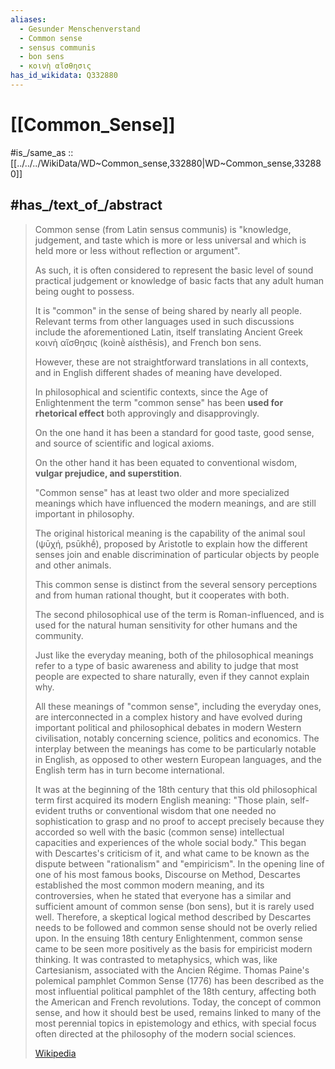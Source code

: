 ```yaml
---
aliases:
  - Gesunder Menschenverstand
  - Common sense
  - sensus communis
  - bon sens
  - κοινὴ αἴσθησις
has_id_wikidata: Q332880
---
```


# [[Common_Sense]] 

#is_/same_as :: [[../../../WikiData/WD~Common_sense,332880|WD~Common_sense,332880]] 

## #has_/text_of_/abstract 

> Common sense (from Latin  sensus communis) is "knowledge, judgement, and taste 
> which is more or less universal and which is held more or less without reflection or argument". 
> 
> As such, it is often considered to represent the basic level of sound practical judgement 
> or knowledge of basic facts that any adult human being ought to possess. 
> 
> It is "common" in the sense of being shared by nearly all people. 
> Relevant terms from other languages used in such discussions include the aforementioned Latin, 
> itself translating Ancient Greek κοινὴ αἴσθησις (koinḕ aísthēsis), and French bon sens. 
> 
> However, these are not straightforward translations in all contexts, 
> and in English different shades of meaning have developed. 
> 
> In philosophical and scientific contexts, since the Age of Enlightenment 
> the term "common sense" has been **used for rhetorical effect** both approvingly and disapprovingly. 
> 
> On the one hand it has been a standard for good taste, good sense, 
> and source of scientific and logical axioms. 
> 
> On the other hand it has been equated to conventional wisdom, **vulgar prejudice, and superstition**. 
>
> "Common sense" has at least two older and more specialized meanings 
> which have influenced the modern meanings, and are still important in philosophy. 
> 
> The original historical meaning is the capability of the animal soul (ψῡχή, psūkhḗ), 
> proposed by Aristotle to explain how the different senses join 
> and enable discrimination of particular objects by people and other animals. 
> 
> This common sense is distinct from the several sensory perceptions 
> and from human rational thought, but it cooperates with both. 
> 
> The second philosophical use of the term is Roman-influenced, 
> and is used for the natural human sensitivity for other humans and the community. 
> 
> Just like the everyday meaning, 
> both of the philosophical meanings refer to a type of basic awareness 
> and ability to judge that most people are expected to share naturally, 
> even if they cannot explain why. 
> 
> All these meanings of "common sense", including the everyday ones, 
> are interconnected in a complex history 
> and have evolved during important political and philosophical debates 
> in modern Western civilisation, notably concerning science, politics and economics. 
> The interplay between the meanings has come to be particularly notable in English, 
> as opposed to other western European languages, 
> and the English term has in turn become international.
>
> It was at the beginning of the 18th century that this old philosophical term first acquired its modern English meaning: "Those plain, self-evident truths or conventional wisdom that one needed no sophistication to grasp and no proof to accept precisely because they accorded so well with the basic (common sense) intellectual capacities and experiences of the whole social body." This began with Descartes's criticism of it, and what came to be known as the dispute between "rationalism" and "empiricism". In the opening line of one of his most famous books, Discourse on Method, Descartes established the most common modern meaning, and its controversies, when he stated that everyone has a similar and sufficient amount of common sense (bon sens), but it is rarely used well. Therefore, a skeptical logical method described by Descartes needs to be followed and common sense should not be overly relied upon. In the ensuing 18th century Enlightenment, common sense came to be seen more positively as the basis for empiricist modern thinking. It was contrasted to metaphysics, which was, like Cartesianism, associated with the Ancien Régime. Thomas Paine's polemical pamphlet Common Sense (1776) has been described as the most influential political pamphlet of the 18th century, affecting both the American and French revolutions. Today, the concept of common sense, and how it should best be used, remains linked to many of the most perennial topics in epistemology and ethics, with special focus often directed at the philosophy of the modern social sciences.
>
> [Wikipedia](https://en.wikipedia.org/wiki/Common%20sense) 

